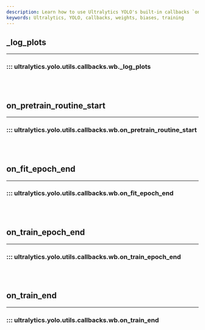 ```yaml
---
description: Learn how to use Ultralytics YOLO's built-in callbacks `on_pretrain_routine_start` and `on_train_epoch_end` for improved training performance.
keywords: Ultralytics, YOLO, callbacks, weights, biases, training
---
```


## _log_plots
---

### ::: ultralytics.yolo.utils.callbacks.wb._log_plots

<br><br>

## on_pretrain_routine_start
---

### ::: ultralytics.yolo.utils.callbacks.wb.on_pretrain_routine_start

<br><br>

## on_fit_epoch_end
---

### ::: ultralytics.yolo.utils.callbacks.wb.on_fit_epoch_end

<br><br>

## on_train_epoch_end
---

### ::: ultralytics.yolo.utils.callbacks.wb.on_train_epoch_end

<br><br>

## on_train_end
---

### ::: ultralytics.yolo.utils.callbacks.wb.on_train_end

<br><br>
